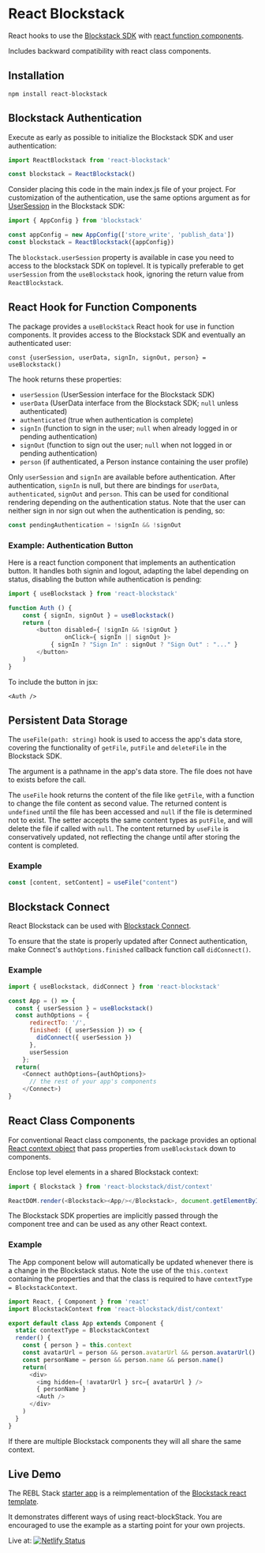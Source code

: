 # React Blockstack

React hooks to use the [Blockstack SDK](https://blockstack.github.io/blockstack.js/)
with [react function components](https://reactjs.org/docs/components-and-props.html).

Includes backward compatibility with react class components.

## Installation

    npm install react-blockstack

## Blockstack Authentication

Execute as early as possible to initialize the Blockstack SDK and user authentication:

````javascript
import ReactBlockstack from 'react-blockstack'

const blockstack = ReactBlockstack()
````

Consider placing this code in the main index.js file of your project. For customization of the authentication, use the same options argument as for [UserSession](https://blockstack.github.io/blockstack.js/classes/usersession.html) in the Blockstack SDK:

````javascript
import { AppConfig } from 'blockstack'

const appConfig = new AppConfig(['store_write', 'publish_data'])
const blockstack = ReactBlockstack({appConfig})
````

The `blockstack.userSession` property is available in case you need to access to the blockstack SDK on toplevel. It is typically preferable to get `userSession` from the `useBlockstack` hook, ignoring the return value from `ReactBlockstack`.

## React Hook for Function Components

The package provides a `useBlockStack` React hook for use in function components. It provides access to the Blockstack SDK and eventually an authenticated user:

    const {userSession, userData, signIn, signOut, person} = useBlockstack()

The hook returns these properties:

* `userSession` (UserSession interface for the Blockstack SDK)
* `userData` (UserData interface from the Blockstack SDK; `null` unless authenticated)
* `authenticated` (true when authentication is complete)
* `signIn` (function to sign in the user; `null` when already logged in or pending authentication)
* `signOut` (function to sign out the user; `null` when not logged in or pending authentication)
* `person` (if authenticated, a Person instance containing the user profile)

Only `userSession` and `signIn` are available before authentication.
After authentication, `signIn` is null, but there are bindings for
`userData`, `authenticated`, `signOut` and `person`. This can be used for conditional rendering
depending on the authentication status. Note that the user can neither sign in nor sign out when the authentication is pending, so:

```javascript
const pendingAuthentication = !signIn && !signOut
```

### Example: Authentication Button

Here is a react function component that implements an authentication button.
It handles both signin and logout, adapting the label depending on status,
disabling the button while authentication is pending:

````javascript
import { useBlockstack } from 'react-blockstack'

function Auth () {
    const { signIn, signOut } = useBlockstack()
    return (
        <button disabled={ !signIn && !signOut }
                onClick={ signIn || signOut }>
            { signIn ? "Sign In" : signOut ? "Sign Out" : "..." }
        </button>
    )
}
````

To include the button in jsx:

    <Auth />

## Persistent Data Storage

The `useFile(path: string)` hook is used to access the app's data store, covering
the functionality of `getFile`, `putFile` and `deleteFile` in the Blockstack SDK.

The argument is a pathname in the app's data store. The file does not have to exists before the call.

The `useFile` hook returns the content of the file like `getFile`, with a function to change the file content as second value. The returned content is `undefined` until the file has been accessed and `null` if the file is determined not to exist. The setter accepts the same content types as `putFile`, and will delete the file if called with `null`. The content returned by `useFile` is conservatively updated, not reflecting the change until after storing the content is completed.

### Example

```javascript
const [content, setContent] = useFile("content")
```

## Blockstack Connect

React Blockstack can be used with
[Blockstack Connect](https://github.com/blockstack/ux/tree/master/packages/connect).

To ensure that the state is properly updated after Connect authentication,
make Connect's `authOptions.finished` callback function call `didConnect()`.

### Example

```javascript
import { useBlockstack, didConnect } from 'react-blockstack'

const App = () => {
  const { userSession } = useBlockstack()
  const authOptions = {
      redirectTo: '/',
      finished: ({ userSession }) => {
        didConnect({ userSession })
      },
      userSession
    };
  return(
    <Connect authOptions={authOptions}>
      // the rest of your app's components
    </Connect>)
}

```

## React Class Components

For conventional React class components, the package provides an optional
[React context object](https://reactjs.org/docs/context.html)
that pass properties from `useBlockstack` down to components.

Enclose top level elements in a shared Blockstack context:

````javascript
import { Blockstack } from 'react-blockstack/dist/context'

ReactDOM.render(<Blockstack><App/></Blockstack>, document.getElementById('app-root'))
````

The Blockstack SDK properties are implicitly passed through the component tree and can be used as any other React context.

### Example

The App component below will automatically be updated whenever there is a change in the Blockstack status. Note the use of the `this.context` containing the properties and
that the class is required to have `contextType = BlockstackContext`.

````javascript
import React, { Component } from 'react'
import BlockstackContext from 'react-blockstack/dist/context'

export default class App extends Component {
  static contextType = BlockstackContext
  render() {
    const { person } = this.context
    const avatarUrl = person && person.avatarUrl && person.avatarUrl()
    const personName = person && person.name && person.name()
    return(
      <div>
        <img hidden={ !avatarUrl } src={ avatarUrl } />
        { personName }
        <Auth />
      </div>
    )
  }
}
````

If there are multiple Blockstack components they will all share the same context.

## Live Demo

The REBL Stack [starter app](https://github.com/REBL-Stack/starter-app)
is a reimplementation of the
[Blockstack react template](https://github.com/blockstack/blockstack-app-generator/tree/master/react/templates).

It demonstrates different ways of using react-blockStack.
You are encouraged to use the example as a starting point for your own projects.

Live at:
[![Netlify Status](https://api.netlify.com/api/v1/badges/4c1f3c5b-c184-4659-935a-c66065978127/deploy-status)](https://react-blockstack.netlify.com)
